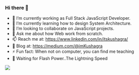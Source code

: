 ### Hi there 👋

<!--
**iamKushagra/iamKushagra** is a ✨ _special_ ✨ repository because its `README.md` (this file) appears on your GitHub profile.
-->

- 🔭 I’m currently working as Full Stack JavaScript Developer.
- 🌱 I’m currently learning how to design System Architecture.
- 👯 I’m looking to collaborate on JavaScript projects.
- 💬 Ask me about how Web work from scratch.
- 📫 Reach me at: https://www.linkedin.com/in/itskushagra/ 
- 🎤 Blog at: https://medium.com/@imKushagra 
- ⚡ Fun fact: When not on computer, you can find me teaching 
- 🧙 Waiting for Flash Power..The Lightning Speed



[![](https://github-readme-stats.vercel.app/api?username=iamKushagra&show_icons=true&title_color=fff&icon_color=79ff97&text_color=9f9f9f&bg_color=151515)](https://github.com/geekquad/github-readme-stats)
